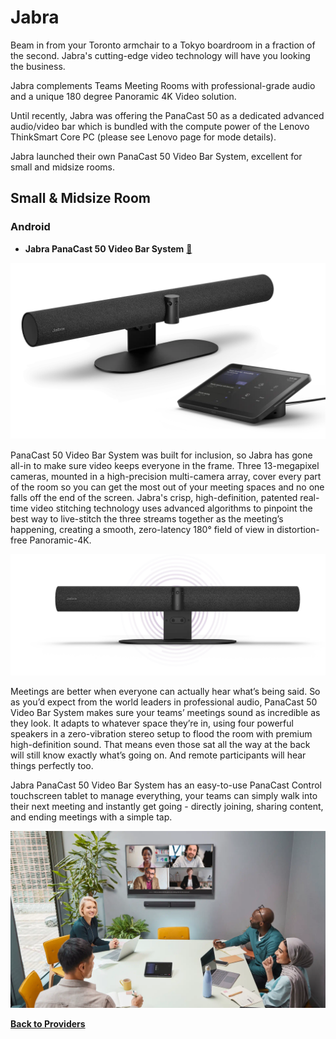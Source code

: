 # Jabra

Beam in from your Toronto armchair to a Tokyo boardroom in a fraction of the second. Jabra's cutting-edge video technology will have you looking the business.

Jabra complements Teams Meeting Rooms with professional-grade audio and a unique 180 degree Panoramic 4K Video solution.

Until recently, Jabra was offering the PanaCast 50 as a dedicated advanced audio/video bar which is bundled with the compute power of the Lenovo ThinkSmart Core PC (please see Lenovo page for mode details).

Jabra launched their own PanaCast 50 Video Bar System, excellent for small and midsize rooms.

## Small & Midsize Room

### Android

- **Jabra PanaCast 50 Video Bar System** [🔗](https://www.jabra.com/business/video-conferencing/jabra-panacast-50-video-bar-system/teams)

![Jabra PanaCast 50 Video Bar System](./../../images/vendors/jabra/product.png "Jabra PanaCast 50 Video Bar System")

PanaCast 50 Video Bar System was built for inclusion, so Jabra has gone all-in to make sure video keeps everyone in the frame. Three 13-megapixel cameras, mounted in a high-precision multi-camera array, cover every part of the room so you can get the most out of your meeting spaces and no one falls off the end of the screen.
Jabra's crisp, high-definition, patented real-time video stitching technology uses advanced algorithms to pinpoint the best way to live-stitch the three streams together as the meeting’s happening, creating a smooth, zero-latency 180° field of view in distortion-free Panoramic-4K.

![Jabra PanaCast 50 Video Bar System](./../../images/vendors/jabra/panacast50vbs.png "Jabra PanaCast 50 Video Bar System")

Meetings are better when everyone can actually hear what’s being said.
So as you’d expect from the world leaders in professional audio, PanaCast 50 Video Bar System makes sure your teams’ meetings sound as incredible as they look.
It adapts to whatever space they’re in, using four powerful speakers in a zero-vibration stereo setup to flood the room with premium high-definition sound. That means even those sat all the way at the back will still know exactly what’s going on. And remote participants will hear things perfectly too.

Jabra PanaCast 50 Video Bar System has an easy-to-use PanaCast Control touchscreen tablet to manage everything, your teams can simply walk into their next meeting and instantly get going - directly joining, sharing content, and ending meetings with a simple tap.

![Jabra PanaCast 50 Video Bar System](./../../images/vendors/jabra/all.png "Jabra PanaCast 50 Video Bar System")

[**Back to Providers**](./../../hardware/providers.md)